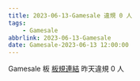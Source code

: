 ```yaml
---
title: 2023-06-13-Gamesale 違規 0 人
tags:
    - Gamesale
abbrlink: 2023-06-13-Gamesale
date: Gamesale-2023-06-13 12:00:00
---
```

Gamesale 板 [板規連結](https://www.ptt.cc/bbs/Gossiping/M.1637425085.A.07D.html)
昨天違規 0 人
